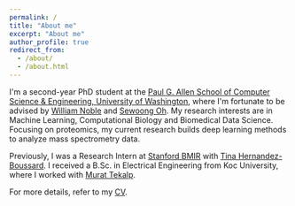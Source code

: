 ```yaml
---
permalink: /
title: "About me"
excerpt: "About me"
author_profile: true
redirect_from:
  - /about/
  - /about.html
---
```


I'm a second-year PhD student at the [Paul G. Allen School of Computer Science & Engineering, University of Washington](https://www.cs.washington.edu/), where I'm fortunate to be advised by [William Noble](https://noble.gs.washington.edu/~wnoble/) and [Sewoong Oh](https://homes.cs.washington.edu/~sewoong/). My research interests are in Machine Learning, Computational Biology and Biomedical Data Science. Focusing on proteomics, my current research builds deep learning methods to analyze mass spectrometry data.

Previously, I was a Research Intern at [Stanford BMIR](https://bmir.stanford.edu) with [Tina Hernandez-Boussard](https://med.stanford.edu/boussard-lab/people/tina_hernandez_boussard.html). I received a B.Sc. in Electrical Engineering from Koc University, where I worked with [Murat Tekalp](http://home.ku.edu.tr/~mtekalp/).

For more details, refer to my [CV](https://melihyilmaz.github.io/files/melih_yilmaz_cv.pdf).
